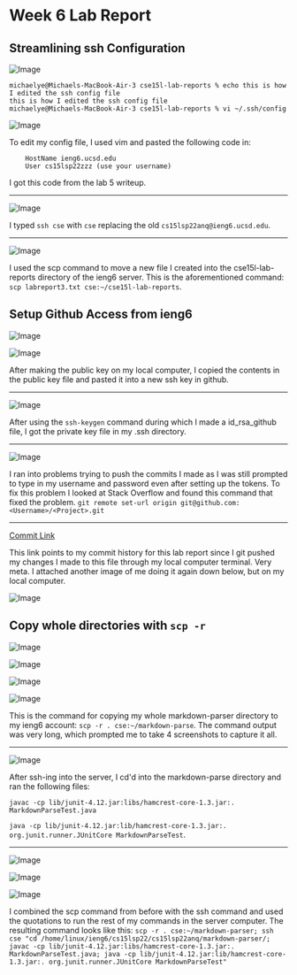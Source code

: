 # Week 6 Lab Report

## Streamlining ssh Configuration

![Image](configfile.png)

```
michaelye@Michaels-MacBook-Air-3 cse15l-lab-reports % echo this is how I edited the ssh config file
this is how I edited the ssh config file
michaelye@Michaels-MacBook-Air-3 cse15l-lab-reports % vi ~/.ssh/config
```

![Image](edittingUsingVI.png)

To edit my config file, I used vim and pasted the following code in:

```Host cse
    HostName ieng6.ucsd.edu
    User cs15lsp22zzz (use your username)
```

I got this code from the lab 5 writeup.

---

![Image](sshcse.png)

I typed `ssh cse` with `cse` replacing the old `cs15lsp22anq@ieng6.ucsd.edu`.

---

![Image](scpcse.png)

I used the scp command to move a new file I created into the cse15l-lab-reports directory of the ieng6 server. This is the aforementioned command: `scp labreport3.txt cse:~/cse15l-lab-reports`.

## Setup Github Access from ieng6

![Image](localpubkey.png)

![Image](githubpubkey.png)

After making the public key on my local computer, I copied the contents in the public key file and pasted it into a new ssh key in github.

---

![Image](private.png)

After using the `ssh-keygen` command during which I made a id_rsa_github file, I got the private key file in my .ssh directory.

---

![Image](gitpush.png)

I ran into problems trying to push the commits I made as I was still prompted to type in my username and password even after setting up the tokens. To fix this problem I looked at Stack Overflow and found this command that fixed the problem.
`git remote set-url origin git@github.com:<Username>/<Project>.git`

---

[Commit Link](https://github.com/MichaelYe48/cse15l-lab-reports/commits/main/exfile)

This link points to my commit history for this lab report since I git pushed my changes I made to this file through my local computer terminal. Very meta. I attached another image of me doing it again down below, but on my local computer.

![Image](gitpush2.png)

## Copy whole directories with `scp -r`

![Image](part1ofpic.png)

![Image](part2ofpic.png)

![Image](part3ofpic.png)

![Image](part4ofpic.png)

This is the command for copying my whole markdown-parser directory to my ieng6 account: `scp -r . cse:~/markdown-parse`. The command output was very long, which prompted me to take 4 screenshots to capture it all.

---

![Image](runinserver.png)

After ssh-ing into the server, I cd'd into the markdown-parse directory and ran the following files:

`javac -cp lib/junit-4.12.jar:libs/hamcrest-core-1.3.jar:. MarkdownParseTest.java`

`java -cp lib/junit-4.12.jar:lib/hamcrest-core-1.3.jar:. org.junit.runner.JUnitCore MarkdownParseTest`.

---

![Image](megaturd.png)

![Image](superturd.png)

![Image](ultraturd2.png)

I combined the scp command from before with the ssh command and used the quotations to run the rest of my commands in the server computer. The resulting command looks like this:
```scp -r . cse:~/markdown-parser; ssh cse "cd /home/linux/ieng6/cs15lsp22/cs15lsp22anq/markdown-parser/; javac -cp lib/junit-4.12.jar:libs/hamcrest-core-1.3.jar:. MarkdownParseTest.java; java -cp lib/junit-4.12.jar:lib/hamcrest-core-1.3.jar:. org.junit.runner.JUnitCore MarkdownParseTest"```
